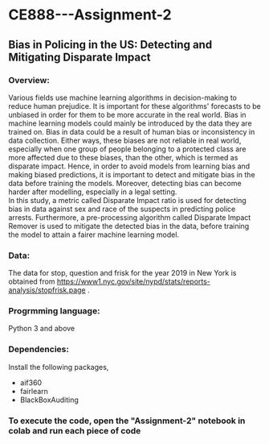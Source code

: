 # CE888---Assignment-2
## Bias in Policing in the US: Detecting and Mitigating Disparate Impact

### Overview:
Various fields use machine learning algorithms in decision-making to reduce human prejudice. It is important for these algorithms' forecasts to be unbiased in order for them to be more accurate in the real world.
Bias in machine learning models could mainly be introduced by the data they are trained on. Bias in data could be a result of human bias or inconsistency in data collection. Either ways, these biases are not reliable in real world, especially when one group of people belonging to a protected class are more affected due to these biases, than the other, which is termed as disparate impact. Hence, in order to avoid models from learning bias and making biased predictions, it is important to detect and mitigate bias in the data before training the models. Moreover, detecting bias can become harder after modelling, especially in a legal setting.  
In this study, a metric called Disparate Impact ratio is used for detecting bias in data against sex and race of the suspects in predicting police arrests. Furthermore, a pre-processing algorithm called Disparate Impact Remover is used to mitigate the detected bias in the data, before training the model to attain a fairer machine learning model.

###  Data:
The data for stop, question and frisk for the year 2019 in New York is obtained from https://www1.nyc.gov/site/nypd/stats/reports-analysis/stopfrisk.page .

### Progrmming language:
Python 3 and above

### Dependencies:
Install the following packages,
* aif360
* fairlearn
* BlackBoxAuditing

### To execute the code, open the "Assignment-2" notebook in colab and run each piece of code
